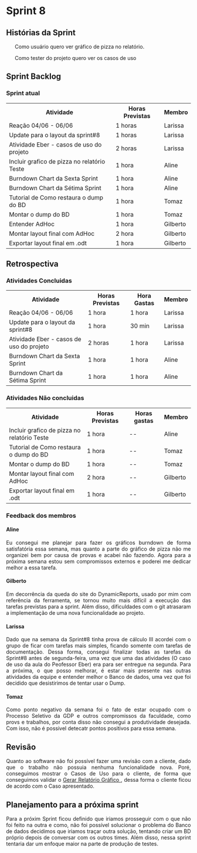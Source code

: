 <h1> Sprint 8 </h1>

<h2> Histórias da Sprint </h2>

<ul>Como usuário quero ver gráfico de pizza no relatório.  </ul>
<ul> Como tester do projeto quero ver os casos de uso</ul>

<h2> Sprint Backlog </h2>

<h3> Sprint atual </h3>
<table>
  <tr>
    <th> Atividade </th>
    <th> Horas Previstas </th>
    <th> Membro </th>
  </tr>
  <tr>
    <td>  Reação 04/06 - 06/06 </td>
    <td>  1 horas </td>
    <td>  Larissa </td>
  </tr>
  <tr>
    <td> Update para o layout da sprint#8 </td>
    <td>  1 horas </td>
    <td>  Larissa </td>
  </tr>
  <tr>
    <td> Atividade Eber - casos de uso do projeto </td>
    <td> 2 horas </td>
    <td> Larissa </td>
  </tr>
  <tr>
    <td>Incluir grafico de pizza no relatório Teste</td>
    <td>1 hora</td>
    <td>Aline</td>
  </tr>
  <tr>
    <td>Burndown Chart da Sexta Sprint</td>
    <td>1 hora</td>
    <td>Aline</td>
  </tr>
    <tr>
    <td>Burndown Chart da Sétima Sprint</td>
    <td>1 hora</td>
    <td>Aline</td>
  </tr>
  <tr>
    <td>Tutorial de Como restaura o dump do BD</td>
    <td>1 hora</td>
    <td>Tomaz</td>
  </tr>
  <tr>
    <td>Montar o dump do BD</td>
    <td>1 hora</td>
    <td>Tomaz</td>
  </tr>
  <tr>
    <td>Entender AdHoc</td>
    <td>1 hora</td>
    <td>Gilberto</td>
  </tr>
  <tr>
    <td>Montar layout final com AdHoc</td>
    <td>2 hora</td>
    <td>Gilberto</td>
  </tr>
  <tr>
    <td>Exportar layout final em .odt</td>
    <td>1 hora</td>
    <td>Gilberto</td>
  </tr>
</table>

<h2> Retrospectiva </h2>
<h3> Atividades Concluidas </h3>
<table>
  <tr>
    <th> Atividade </th>
    <th> Horas Previstas </th>
    <th> Hora Gastas </th>
    <th> Membro </th>
  </tr>
    <tr>
    <td>  Reação 04/06 - 06/06 </td>
    <td>  1 hora </td>
    <td> 1 hora </td>
    <td>  Larissa </td>
  </tr>
  <tr>
    <td> Update para o layout da sprint#8 </td>
    <td>  1 hora </td>
    <td> 30 min </td>
    <td>  Larissa </td>
  </tr>
  <tr>
    <td> Atividade Eber - casos de uso do projeto </td>
    <td> 2 horas </td>
    <td> 1 hora </td>
    <td> Larissa </td>
  </tr>
    <tr>
    <td>Burndown Chart da Sexta Sprint</td>
    <td>1 hora</td>
    <td> 1 hora </td>
    <td>Aline</td>
  </tr>
    <tr>
    <td>Burndown Chart da Sétima Sprint</td>
    <td>1 hora</td>
    <td> 1 hora </td>
    <td>Aline</td>
  </tr>
</table>

<h3> Atividades Não concluidas </h3>

<table>
  <tr>
    <th> Atividade </th>
    <th> Horas Previstas </th>
    <th> Horas gastas </th>
    <th> Membro </th>
  </tr>
  <tr>
    <td>Incluir grafico de pizza no relatório Teste</td>
    <td>1 hora</td>
    <td> -- </td>
    <td>Aline</td>
  </tr>
    <tr>
    <td>Tutorial de Como restaura o dump do BD</td>
    <td>1 hora</td>
    <td> -- </td>
    <td>Tomaz</td>
  </tr>
  <tr>
    <td>Montar o dump do BD</td>
    <td>1 hora</td>
    <td> -- </td>
    <td>Tomaz</td>
  </tr>
  <tr>
    <td>Montar layout final com AdHoc</td>
    <td>2 hora</td>
    <td> -- </td>
    <td>Gilberto</td>
  </tr>
  <tr>
    <td>Exportar layout final em .odt</td>
    <td>1 hora</td>
    <td> -- </td>
    <td>Gilberto</td>
  </tr>

</table>

<h3> Feedback dos membros</h3>
<h4> Aline </h4>

<p align="justify"> Eu consegui me planejar para fazer os gráficos burndown de forma satisfatória essa semana, mas quanto a parte do gráfico de pizza não me organizei bem por causa de provas e
acabei não fazendo. Agora para a próxima semana estou sem compromissos externos e poderei me dedicar melhor a essa tarefa.</p>

<h4> Gilberto </h4>

<p align="justify"> Em decorrência da queda do site do DynamicReports, usado por mim com referência da ferramenta, se tornou muito mais difícil a execução das tarefas previstas para a sprint.
Além disso, dificuldades com o git atrasaram a implementação de uma nova funcionalidade ao projeto. </p>

<h4> Larissa </h4>

<p align="justify">
Dado que na semana da Sprint#8 tinha prova de cálculo III acordei com o grupo de ficar com tarefas mais simples, ficando somente com tarefas de documentação. Dessa forma, consegui finalizar todas as tarefas da Sprint#8 antes de segunda-feira,
uma vez que uma das atividades (O caso de uso da aula do Peofessor Eber) era para ser entregue na segunda. Para a próxima, o que posso melhorar, é estar mais presente nas outras atividades da equipe e entender
melhor o Banco de dados, uma vez que foi decidido que desistirimos de tentar usar o Dump.
</p>

<h4> Tomaz </h4>

<p align="justify"> Como ponto negativo da semana foi o fato de estar ocupado com o Processo Seletivo da GDP e outros compromissos da faculdade, como provs e trabalhos, por conta disso não consegui a
produtividade desejada. Com isso, não é possivel detecatr pontos positivos para essa semana.</p>

<h2> Revisão </h2>
<p align="justify">
Quanto ao software não foi possível fazer uma revisão com a cliente, dado que o trabalho não possuia nenhuma funcionalidade nova. Poré, conseguimos mostrar o Casos de Uso para o cliente, de forma que
conseguimos validar o <a href="https://github.com/luisfcosta2015/FES-UFRJ/wiki/Time:-Galine#-nome-gerar-relat%C3%B3rio-gr%C3%A1fico-"> Gerar Relatório Gráfico </a>, dessa forma o cliente ficou de acordo
com o Caso apresentado.
</p>

<h2> Planejamento para a próxima sprint</h2>
<p align="justify">Para a próxim Sprint ficou definido que iriamos prosseguir com o que não foi feito na outra e como, não foi possível solucionar o problema do Banco de dados
decidimos que iriamos traçar outra solução, tentando criar um BD próprio depois de conversar com os outros times. Além disso, nessa sprint tentaria dar um enfoque maior na parte de produção de testes.</p>